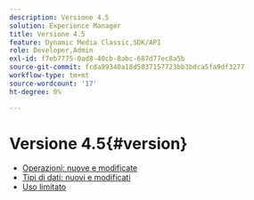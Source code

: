 ```yaml
---
description: Versione 4.5
solution: Experience Manager
title: Versione 4.5
feature: Dynamic Media Classic,SDK/API
role: Developer,Admin
exl-id: f7eb7775-0ad8-40cb-8abc-687d77ec8a5b
source-git-commit: fcda99340a18d5037157723bb3bdca5fa9df3277
workflow-type: tm+mt
source-wordcount: '17'
ht-degree: 0%

---
```


# Versione 4.5{#version}

* [Operazioni: nuove e modificate](r-4-5-operations.md)
* [Tipi di dati: nuovi e modificati](r-4-5-types.md)
* [Uso limitato](r-restricted-use.md)
